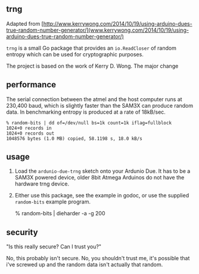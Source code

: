 trng
----

Adapted from [http://www.kerrywong.com/2014/10/19/using-arduino-dues-true-random-number-generator/](www.kerrywong.com/2014/10/19/using-arduino-dues-true-random-number-generator/)

`trng` is a small Go package that provides an `io.ReadCloser` of random entropy which can be used for cryptographic purposes.

The project is based on the work of Kerry D. Wong. The major change 

performance
-----------

The serial connection between the atmel and the host computer runs at 230,400 baud, which is slightly faster than the SAM3X can produce random data. In benchmarking entropy is produced at a rate of 18kB/sec.

	% random-bits | dd of=/dev/null bs=1k count=1k iflag=fullblock
	1024+0 records in
	1024+0 records out
	1048576 bytes (1.0 MB) copied, 58.1198 s, 18.0 kB/s

usage
-----

1. Load the `ardunio-due-trng` sketch onto your Ardunio Due. It has to be a SAM3X powered device, older 8bit Atmega Arduinos do not have the hardware trng device.
2. Either use this package, see the example in godoc, or use the supplied `random-bits` example program.

   % random-bits | dieharder -a -g 200

security
--------

"Is this really secure? Can I trust you?"

No, this probably isn't secure. No, you shouldn't trust me, it's possible that i've screwed up and the random data isn't actually that random.

